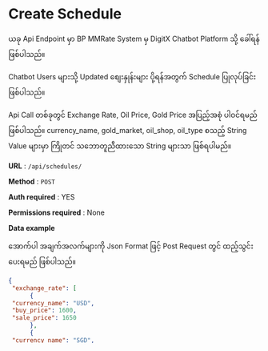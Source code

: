 # Create Schedule

ယခု Api Endpoint မှာ BP MMRate System မှ DigitX Chatbot Platform သို့ ခေါ်ရန် ဖြစ်ပါသည်။

Chatbot Users များသို့ Updated စျေးနှုန်းများ ပို့ရန်အတွက် Schedule ပြုလုပ်ခြင်း ဖြစ်ပါသည်။

Api Call တစ်ခုတွင် Exchange Rate, Oil Price, Gold Price အပြည့်အစုံ ပါဝင်ရမည် ဖြစ်ပါသည်။  currency_name, gold_market, oil_shop, oil_type စသည့် String Value များမှာ ကြိုတင် သဘောတူညီထားသော String များသာ ဖြစ်ရပါမည်။

**URL** : `/api/schedules/`

**Method** : `POST`

**Auth required** : YES

**Permissions required** : None

**Data example**

အောက်ပါ အချက်အလက်များကို Json Format ဖြင့် Post Request တွင် ထည့်သွင်းပေးရမည် ဖြစ်ပါသည်။

```json
{    
 "exchange_rate": [    
      {    
 "currency_name": "USD",    
 "buy_price": 1600,    
 "sale_price": 1650    
      },    
      {    
 "currency_name": "SGD",    
 "buy_price": 1600,    
 "sale_price": 1650    
      }    
   ],    
 "gold_price": [    
      {    
 "gold_market": "YGN",    
 "gold_quality": "16(optional)",    
 "gold_price": 11000000    
      },    
      {    
 "gold_market": "MDY",    
 "gold_quality": "16(optional)",    
 "gold_price": 11000000    
      }    
   ],    
 "oil_price": [    
      {    
 "oil_shop": "DENKO",    
 "oil_type": "DISEL",    
 "oil_price": 950    
      },    
      {    
 "oil_shop": "DENKO",    
 "oil_type": "OCTANE 95",    
 "oil_price": 960    
      }    
   ],    
 "broadcast_information": {    
 "release_time_date": "2019-08-28 19:00:00",    
 "sender": "BP(optional)"    
   },    
 "service_status": {    
 "is_exchange_rate_update": false,    
 "is_gold_price_update": false,    
 "is_oil_price_update": false    
} }
```

## Success Response

**Condition** : If everything is OK.

**Code** : `201 CREATED`

**Content example**

```json
{
    "id": 123,
    "name": "Schedule Created",
    "url": "http://testserver/api/schedules/123/"
}
```

## Error Responses

**Condition** : If fields are missed.

**Code** : `400 BAD REQUEST`

**Content example**

```json
{
    "gold_price": [
        "This field is required."
    ]
}
```
<!--stackedit_data:
eyJoaXN0b3J5IjpbLTI2MzYwOTgxNl19
-->